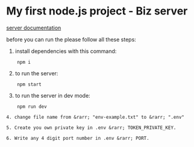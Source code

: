 # My first node.js project - Biz server

[server documentation](https://documenter.getpostman.com/view/32178826/2sA2xe3ZNx)

before you can run the please follow all these steps:

1. install dependencies with this command:

```
    npm i
```

2. to run the server:

```
    npm start
```

3. to run the server in dev mode:

```
    npm run dev
```

```
4. change file name from &rarr; "env-example.txt" to &rarr; ".env"
```

```
5. Create you own private key in .env &rarr; TOKEN_PRIVATE_KEY.
```

```
6. Write any 4 digit port number in .env &rarr; PORT.
```
